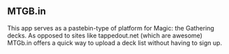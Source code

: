## MTGB.in

This app serves as a pastebin-type of platform for Magic: the Gathering decks. As opposed to sites like tappedout.net (which are awesome) MTGb.in offers a quick way to upload a deck list without having to sign up.